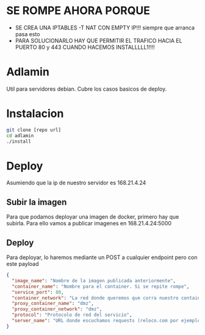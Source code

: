 # SE ROMPE AHORA PORQUE
- SE CREA UNA IPTABLES -T NAT CON EMPTY IP!!! siempre que arranca pasa esto
- PARA SOLUCIONARLO HAY QUE PERMITIR EL TRAFICO HACIA EL PUERTO 80 y 443 CUANDO HACEMOS INSTALLLLL1!!!!

# Adlamin

Util para servidores debian.
Cubre los casos basicos de deploy.

# Instalacion

```bash
git clone [repo url]
cd adlamin
./install
```

# Deploy

Asumiendo que la ip de nuestro servidor es 168.21.4.24

## Subir la imagen

Para que podamos deployar una imagen de docker, primero hay que subirla.
Para ello vamos a publicar imagenes en 168.21.4.24:5000

## Deploy

Para deployar, lo haremos mediante un POST a cualquier endpoint pero con este payload

```json
{
  "image_name": "Nombre de la imagen publicada anteriormente",
  "container_name": "Nombre para el container. Si se repite rompe",
  "service_port": 80,
  "container_network": "La red donde queremos que corra nuestro container. Si varios container estan en la misma red no hace falta hacer forward entre redes",
  "proxy_container_name": "dmz",
  "proxy_container_network": "dmz",
  "protocol": "Protocolo de red del servicio",
  "server_name": "URL donde escuchamos requests (reloco.com por ejemplo)"
}
```

